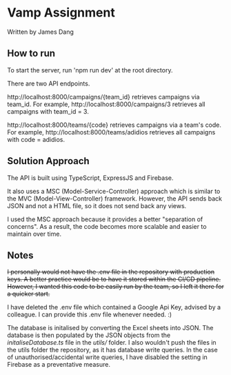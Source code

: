 

# Vamp Assignment

Written by James Dang

## How to run

To start the server, run 'npm run dev' at the root directory. 

There are two API endpoints.

http://localhost:8000/campaigns/{team_id} retrieves campaigns via team_id. For example, http://localhost:8000/campaigns/3 retrieves all campaigns with team_id = 3.

http://localhost:8000/teams/{code} retrieves campaigns via a team's code. For example, http://localhost:8000/teams/adidios retrieves all campaigns with code = adidios.

## Solution Approach

The API is built using TypeScript, ExpressJS and Firebase. 

It also uses a MSC (Model-Service-Controller) approach which is similar to the MVC (Model-View-Controller) framework. However, the API sends back JSON and not a HTML file, so it does not send back any views.

I used the MSC approach because it provides a better "separation of concerns". As a result, the code becomes more scalable and easier to maintain over time.


## Notes

~~I personally would not have the .env file in the repository with production keys. A better practice would be to have it stored within the CI/CD pipeline. However, I wanted this code to be easily run by the team, so I left it there for a quicker start.~~

I have deleted the .env file which contained a Google Api Key, advised by a colleague. I can provide this .env file whenever needed. :)

The database is initalised by converting the Excel sheets into JSON. The database is then populated by the JSON objects from the *initaliseDatabase.ts* file in the *utils/* folder. I also wouldn't push the files in the utils folder the repository, as it has database write queries. In the case of unauthorised/accidental write queries, I have disabled the setting in Firebase as a preventative measure.

